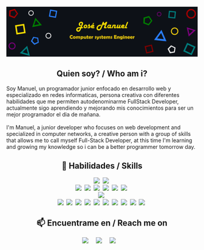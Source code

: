 [![JoshMany's Banner](./images/bitmap2.png)](https://github.com/JoshMany)

<h2 align="center">Quien soy? / Who am i?</h2>
<p align="center">
  <p>Soy Manuel, un programador junior enfocado en desarrollo web y especializado en redes informaticas, persona creativa con diferentes habilidades que me permiten autodenominarme FullStack Developer, actualmente sigo aprendiendo y mejorando mis conocimientos para ser un mejor programador el dia de mañana.
    <br />
    <br />
    I'm Manuel, a junior developer who focuses on web development and specialized in computer networks, a creative person with a group of skills that allows me to call myself Full-Stack Developer, at this time I'm learning and growing my knowledge so i can be a better programmer tomorrow day.
  </p>
</p>

<h2 align="center">💼 Habilidades / Skills</h2>
<div align="center">
<a target="_blank"href="https://laravel.com/"><img src="https://img.shields.io/badge/Framework-Laravel-f05340?style=flat-square&logo=laravel"/></a>&nbsp;
<a target="_blank"href="https://reactjs.org/"><img src="https://img.shields.io/badge/Framework-ReactJS-61dbfb?style=flat-square&logo=react"/></a>&nbsp;
<br/>
<a target="_blank"href="https://www.javascript.com/"><img src="https://img.shields.io/badge/Code-JavaScript-f0db4f?style=flat-square&logo=javascript"/></a>&nbsp;
<a target="_blank"href="https://www.java.com/"><img src="https://img.shields.io/badge/Code-Java-f80102?style=flat-square&logo=java"/></a>&nbsp;
<a target="_blank"href="https://www.w3schools.com/html/"><img src="https://img.shields.io/badge/Code-HTML-E34C26?style=flat-square&logo=html5"/></a>&nbsp;
<a target="_blank"href="https://www.php.net/"><img src="https://img.shields.io/badge/Code-PHP-787cb5?style=flat-square&logo=php"/></a>&nbsp;
<a target="_blank"href="https://isocpp.org/"><img src="https://img.shields.io/badge/Code-C/C++-044F88?style=flat-square&logo=cplusplus"/></a>&nbsp;
<a target="_blank"href="https://kotlinlang.org/"><img src="https://img.shields.io/badge/Code-Kotlin-766DB2?style=flat-square&logo=kotlin"/></a>&nbsp;
<br/>
<a target="_blank"href="https://www.mysql.com/"><img src="https://img.shields.io/badge/DB-MySQL-00758f?style=flat-square&logo=mysql"/></a>&nbsp;
<br/>
<a target="_blank"href="https://laragon.org/"><img src="https://img.shields.io/badge/Tools-Laragon-3098F2?style=flat-square&logo=laragon"/></a>&nbsp;
<a target="_blank"href="https://www.apachefriends.org/es/index.html"><img src="https://img.shields.io/badge/Tools-XAMPP-fb7a24?style=flat-square&logo=xampp"/></a>&nbsp;
<a target="_blank"href="https://code.visualstudio.com/"><img src="https://img.shields.io/badge/Tools-VS%20Code-29B9F2?style=flat-square&logo=visualstudiocode"/></a>&nbsp;
<a target="_blank"href="https://netbeans.apache.org/"><img src="https://img.shields.io/badge/Tools-NetBeans-A1C535?style=flat-square&logo=apachenetbeanside"/></a>&nbsp;
<a target="_blank"href="https://inkscape.org/"><img src="https://img.shields.io/badge/Tools-InkScape-0D0D0D?style=flat-square&logo=inkscape"/></a>&nbsp;
<a target="_blank"href="https://git-scm.com/"><img src="https://img.shields.io/badge/Tools-Git-f1502f?style=flat-square&logo=git"/></a>&nbsp;
<a target="_blank"href="https://www.adobe.com/mx/products/xd.html"><img src="https://img.shields.io/badge/Tools-Adobe_XD-F05EF2?style=flat-square&logo=adobexd"/></a>&nbsp;
<a target="_blank"href="https://developer.android.com/studio"><img src="https://img.shields.io/badge/Tools-Android_Studio-32de84?style=flat-square&logo=androidstudio"/></a>&nbsp;
<a target="_blank"href="https://www.eclipse.org/downloads/"><img src="https://img.shields.io/badge/Tools-Eclipse_IDE-443583?style=flat-square&logo=eclipseide"/></a>&nbsp;
<a target="_blank"href="https://www.netacad.com/es/courses/packet-tracer"><img src="https://img.shields.io/badge/Tools-Packet_Tracer-009edc?style=flat-square&logo=cisco"/></a>&nbsp;
</div>


<h2  align="center">📫 Encuentrame en / Reach me on</h2>
<p align="center">
  <a target="_blank"href="https://www.linkedin.com/in/jose-manuel-mu%C3%B1oz-garcia-859b4a164/"><img src="https://img.shields.io/badge/linkedin-%230077B5.svg?&style=for-the-badge&logo=linkedin&logoColor=white" /></a>&nbsp;&nbsp;&nbsp;&nbsp;
  <a target="_blank"href="https://twitter.com/munoz_garz"><img src="https://img.shields.io/badge/twitter-%231DA1F2.svg?&style=for-the-badge&logo=twitter&logoColor=white" /></a>&nbsp;&nbsp;&nbsp;&nbsp;
  <a href="mailto:manuel_prog@outlook.com?subject=Hello%20Manuel,%20From%20Github"><img src="https://img.shields.io/badge/outlook-blue?&style=for-the-badge&logo=microsoftoutlook&logoColor=white" /></a>&nbsp;&nbsp;&nbsp;&nbsp;
</p>
